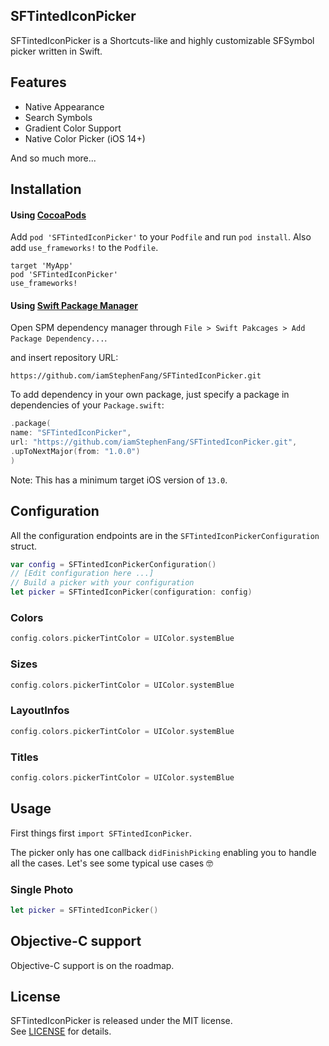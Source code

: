 ## SFTintedIconPicker

SFTintedIconPicker is a Shortcuts-like and highly customizable SFSymbol picker written in Swift.


## Features
- Native Appearance
- Search Symbols
- Gradient Color Support
- Native Color Picker (iOS 14+)

And so much more...

## Installation

#### Using [CocoaPods](http://cocoapods.org/)

Add `pod 'SFTintedIconPicker'` to your `Podfile` and run `pod install`. Also add `use_frameworks!` to the `Podfile`.

```
target 'MyApp'
pod 'SFTintedIconPicker'
use_frameworks!
```

#### Using [Swift Package Manager](https://swift.org/package-manager/)

Open SPM dependency manager through `File > Swift Pakcages > Add Package Dependency...`.

and insert repository URL:

``https://github.com/iamStephenFang/SFTintedIconPicker.git``

To add dependency in your own package, just specify a package in dependencies of your `Package.swift`:
```swift
.package(
name: "SFTintedIconPicker",
url: "https://github.com/iamStephenFang/SFTintedIconPicker.git",
.upToNextMajor(from: "1.0.0")
)
```

Note: This has a minimum target iOS version of `13.0`.

## Configuration

All the configuration endpoints are in the ``SFTintedIconPickerConfiguration`` struct.

```swift
var config = SFTintedIconPickerConfiguration()
// [Edit configuration here ...]
// Build a picker with your configuration
let picker = SFTintedIconPicker(configuration: config)
```

### Colors
```swift
config.colors.pickerTintColor = UIColor.systemBlue
```

### Sizes
```swift
config.colors.pickerTintColor = UIColor.systemBlue
```

### LayoutInfos
```swift
config.colors.pickerTintColor = UIColor.systemBlue
```

### Titles 
```swift
config.colors.pickerTintColor = UIColor.systemBlue
```


## Usage

First things first `import SFTintedIconPicker`.  

The picker only has one callback `didFinishPicking` enabling you to handle all the cases. Let's see some typical use cases 🤓

### Single Photo
```swift
let picker = SFTintedIconPicker()
```


## Objective-C support
Objective-C support is on the roadmap.

## License
SFTintedIconPicker is released under the MIT license.  
See [LICENSE](LICENSE) for details.